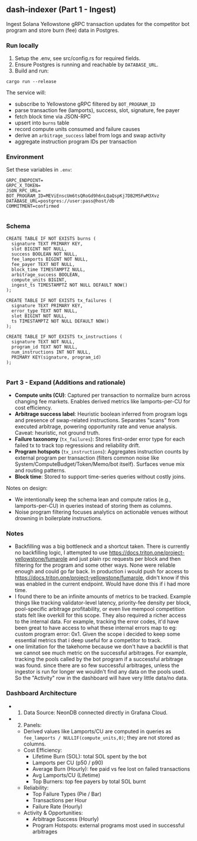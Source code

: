 ## dash-indexer (Part 1 - Ingest)

Ingest Solana Yellowstone gRPC transaction updates for the competitor bot program and store burn (fee) data in Postgres.

### Run locally

1. Setup the .env, see src/config.rs for required fields.
2. Ensure Postgres is running and reachable by `DATABASE_URL`.
3. Build and run:

```
cargo run --release
```

The service will:
- subscribe to Yellowstone gRPC filtered by `BOT_PROGRAM_ID`
- parse transaction fee (lamports), success, slot, signature, fee payer
- fetch block time via JSON-RPC
- upsert into `burns` table
- record compute units consumed and failure causes
- derive an `arbitrage_success` label from logs and swap activity
- aggregate instruction program IDs per transaction



### Environment

Set these variables in `.env`:

```
GRPC_ENDPOINT=
GRPC_X_TOKEN=
JSON_RPC_URL=
BOT_PROGRAM_ID=MEViEnscUm6tsQRoGd9h6nLQaQspKj7DB2M5FwM3Xvz
DATABASE_URL=postgres://user:pass@host/db
COMMITMENT=confirmed


```

### Schema

```
CREATE TABLE IF NOT EXISTS burns (
  signature TEXT PRIMARY KEY,
  slot BIGINT NOT NULL,
  success BOOLEAN NOT NULL,
  fee_lamports BIGINT NOT NULL,
  fee_payer TEXT NOT NULL,
  block_time TIMESTAMPTZ NULL,
  arbitrage_success BOOLEAN,
  compute_units BIGINT,
  ingest_ts TIMESTAMPTZ NOT NULL DEFAULT NOW()
);

CREATE TABLE IF NOT EXISTS tx_failures (
  signature TEXT PRIMARY KEY,
  error_type TEXT NOT NULL,
  slot BIGINT NOT NULL,
  ts TIMESTAMPTZ NOT NULL DEFAULT NOW()
);

CREATE TABLE IF NOT EXISTS tx_instructions (
  signature TEXT NOT NULL,
  program_id TEXT NOT NULL,
  num_instructions INT NOT NULL,
  PRIMARY KEY(signature, program_id)
);


```

### Part 3 - Expand (Additions and rationale)

- **Compute units (CU)**: Captured per transaction to normalize burn across changing fee markets. Enables derived metrics like lamports-per-CU for cost efficiency.
- **Arbitrage success label**: Heuristic boolean inferred from program logs and presence of swap-related instructions. Separates "scans" from executed arbitrage, powering opportunity rate and venue analysis. Caveat: heuristic, not ground truth.
- **Failure taxonomy** (`tx_failures`): Stores first-order error type for each failed tx to track top regressions and reliability drift.
- **Program hotspots** (`tx_instructions`): Aggregates instruction counts by external program per transaction (filters common noise like System/ComputeBudget/Token/Memo/bot itself). Surfaces venue mix and routing patterns.
- **Block time**: Stored to support time-series queries without costly joins.

Notes on design:
- We intentionally keep the schema lean and compute ratios (e.g., lamports-per-CU) in queries instead of storing them as columns.
- Noise program filtering focuses analytics on actionable venues without drowning in boilerplate instructions.

### Notes
- Backfilling was a big bottleneck and a shortcut taken. There is currently no backfilling logic, I attempted to use https://docs.triton.one/project-yellowstone/fumarole and just plain rpc requests per block and then filtering for the program and some other ways. None were reliable enough and could go far back. In production i would push for access to https://docs.triton.one/project-yellowstone/fumarole, didn't know if this was enabled in the current endpoint. Would have done this if i had more time. 
- I found there to be an infinite amounts of metrics to be tracked. Example things like tracking validator-level latency, priority-fee density per block, pool-specific arbitrage profitability, or even live mempool competition stats felt like overkill for this scope. They also required a richer access to the internal data. For example, tracking the error codes, it'd have been great to have access to what these internal errors map to eg: custom program error: 0x1. Given the scope i decided to keep some essential metrics that i deep useful for a competitor to track. 
- one limitation for the takehome because we don't have a backfill is that we cannot see much metric on the successful arbitrages. For example, tracking the pools called by the bot program if a successful arbitrage was found. since there are so few successful arbitrages, unless the ingestor is run for longer we wouldn't find any data on the pools used. So the "Activity" row in the dashboard will have very little data/no data. 


### Dashboard Architecture

- 1. Data Source: NeonDB connected directly in Grafana Cloud.

- 2.  Panels:
  - Derived values like Lamports/CU are computed in queries as `fee_lamports / NULLIF(compute_units,0)`; they are not stored as columns.
  - Cost Efficiency:
    - Lifetime Burn (SOL): total SOL spent by the bot
    - Lamports per CU (p50 / p90)
    - Average Burn (Hourly): fee paid vs fee lost on failed transactions
    - Avg Lamports/CU (Lifetime)
    - Top Burners: top fee payers by total SOL burnt
  - Reliability:
    - Top Failure Types (Pie / Bar)
    - Transactions per Hour
    - Failure Rate (Hourly)
  - Activity & Opportunities:
    - Arbitrage Success (Hourly)
    - Program Hotspots: external programs most used in successful arbitrages
